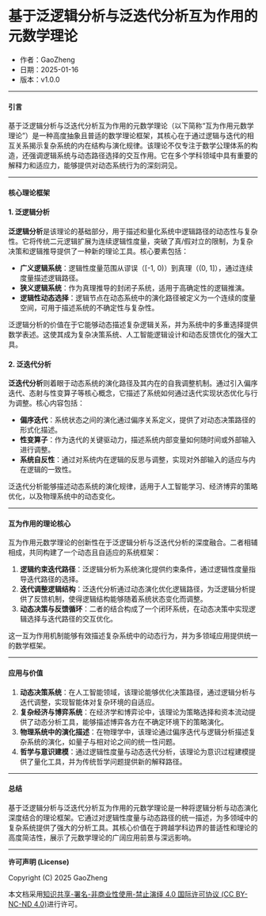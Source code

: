 # **基于泛逻辑分析与泛迭代分析互为作用的元数学理论**

- 作者：GaoZheng
- 日期：2025-01-16
- 版本：v1.0.0

---

#### 引言
基于泛逻辑分析与泛迭代分析互为作用的元数学理论（以下简称“互为作用元数学理论”）是一种高度抽象且普适的数学理论框架，其核心在于通过逻辑与迭代的相互关系揭示复杂系统的内在结构与演化规律。该理论不仅专注于数学公理体系的构造，还强调逻辑系统与动态路径选择的交互作用。它在多个学科领域中具有重要的解释力和适应力，能够提供对动态系统行为的深刻洞见。

---

#### 核心理论框架

#### 1. 泛逻辑分析
**泛逻辑分析**是该理论的基础部分，用于描述和量化系统中逻辑路径的动态性与复杂性。它将传统二元逻辑扩展为连续逻辑性度量，突破了真/假对立的限制，为复杂决策和逻辑推导提供了一种新的理论工具。核心要素包括：
- **广义逻辑系统**：逻辑性度量范围从谬误（[-1, 0)）到真理（(0, 1]），通过连续度量描述逻辑路径。
- **狭义逻辑系统**：作为真理推导的封闭子系统，适用于高确定性的逻辑推演。
- **逻辑性动态选择**：逻辑节点在动态系统中的演化路径被定义为一个连续的度量空间，可用于描述系统的不确定性与复杂性。

泛逻辑分析的价值在于它能够动态描述复杂逻辑关系，并为系统中的多重选择提供数学表述。这使其成为复杂决策系统、人工智能逻辑设计和动态反馈优化的强大工具。

#### 2. 泛迭代分析
**泛迭代分析**则着眼于动态系统的演化路径及其内在的自我调整机制。通过引入偏序迭代、态射与性变算子等核心概念，它描述了系统如何通过迭代实现状态优化与行为调整。核心内容包括：
- **偏序迭代**：系统状态之间的演化通过偏序关系定义，提供了对动态决策路径的形式化描述。
- **性变算子**：作为迭代的关键驱动力，描述系统内部变量如何随时间或外部输入进行调整。
- **系统自反性**：通过对系统内在逻辑的反思与调整，实现对外部输入的适应与内在逻辑的一致性。

泛迭代分析能够描述动态系统的演化规律，适用于人工智能学习、经济博弈的策略优化，以及物理系统中的动态变化。

---

#### 互为作用的理论核心

互为作用元数学理论的创新性在于泛逻辑分析与泛迭代分析的深度融合。二者相辅相成，共同构建了一个动态且自适应的系统框架：
1. **逻辑约束迭代路径**：泛逻辑分析为系统演化提供约束条件，通过逻辑性度量指导迭代路径的选择。
2. **迭代调整逻辑结构**：泛迭代分析通过动态演化优化逻辑路径，为泛逻辑分析提供了反馈机制，使得逻辑结构能够随着系统状态变化而调整。
3. **动态决策与反馈循环**：二者的结合构成了一个闭环系统，在动态决策中实现逻辑选择与迭代路径的交互优化。

这一互为作用机制能够有效描述复杂系统中的动态行为，并为多领域应用提供统一的数学框架。

---

#### 应用与价值

1. **动态决策系统**：在人工智能领域，该理论能够优化决策路径，通过逻辑分析与迭代调整，实现智能体对复杂环境的自适应。
2. **复杂经济与博弈系统**：在经济学和博弈论中，该理论为策略选择和资本流动提供了动态分析工具，能够描述博弈各方在不确定环境下的策略演化。
3. **物理系统中的演化描述**：在物理学中，该理论通过偏序迭代与逻辑分析描述复杂系统的演化，如量子与相对论之间的统一性问题。
4. **哲学与意识建模**：通过逻辑性度量与动态迭代分析，该理论为意识过程建模提供了量化工具，并为传统哲学问题提供新的解释路径。

---

#### 总结

基于泛逻辑分析与泛迭代分析互为作用的元数学理论是一种将逻辑分析与动态演化深度结合的理论框架。它通过对逻辑性度量与动态路径的统一描述，为多领域中的复杂系统提供了强大的分析工具。其核心价值在于跨越学科边界的普适性和理论的高度简洁性，展示了元数学理论的广阔应用前景与深远影响。

---

**许可声明 (License)**

Copyright (C) 2025 GaoZheng 

本文档采用[知识共享-署名-非商业性使用-禁止演绎 4.0 国际许可协议 (CC BY-NC-ND 4.0)](https://creativecommons.org/licenses/by-nc-nd/4.0/deed.zh-Hans)进行许可。
